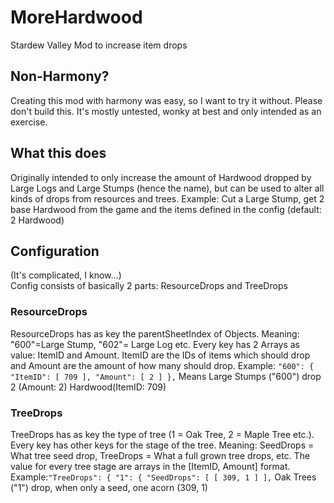 # MoreHardwood
Stardew Valley Mod to increase item drops

## Non-Harmony?
Creating this mod with harmony was easy, so I want to try it without.
Please don't build this. It's mostly untested, wonky at best and only intended as an exercise.

## What this does
Originally intended to only increase the amount of Hardwood dropped by Large Logs and Large Stumps (hence the name), but can be used to alter all kinds of drops from resources and trees.
Example: Cut a Large Stump, get 2 base Hardwood from the game and the items defined in the config (default: 2 Hardwood)

## Configuration
(It's complicated, I know...)<br>
Config consists of basically 2 parts: ResourceDrops and TreeDrops
### ResourceDrops
ResourceDrops has as key the parentSheetIndex of Objects. Meaning: "600"=Large Stump, "602"= Large Log etc.
Every key has 2 Arrays as value: ItemID and Amount.
ItemID are the IDs of items which should drop and Amount are the amount of how many should drop.
Example: ```"600": {
      "ItemID": [
        709
      ],
      "Amount": [
        2
      ]
    },``` Means Large Stumps ("600") drop 2 (Amount: 2) Hardwood(ItemID: 709)
### TreeDrops
TreeDrops has as key the type of tree (1 = Oak Tree, 2 = Maple Tree etc.).
Every key has other keys for the stage of the tree. Meaning: SeedDrops = What tree seed drop, TreeDrops = What a full grown tree drops, etc.
The value for every tree stage are arrays in the [ItemID, Amount] format.
Example:```"TreeDrops": {
    "1": {
      "SeedDrops": [
        [
          309,
          1
        ]
      ],``` Oak Trees ("1") drop, when only a seed, one acorn (309, 1)